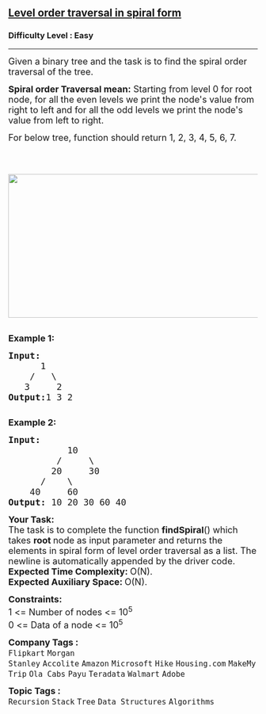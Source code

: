 <h2><a href="https://www.geeksforgeeks.org/problems/level-order-traversal-in-spiral-form/1?page=1&category=Tree&difficulty=Basic,Easy&sortBy=submissions">Level order traversal in spiral form</a></h2><h3>Difficulty Level : Easy</h3><hr><div class="problems_problem_content__Xm_eO"><p><span style="font-size: 18px;">Given a binary tree and the task is to find the spiral order traversal of the tree.</span></p>
<p><span style="font-size: 18px;"><strong>Spiral order Traversal mean:</strong> Starting from level 0 for root node, for all the even levels we print the node's value from right to left and for all the odd levels we print the node's value from left to right.</span><span style="font-size: 18px;">&nbsp;</span></p>
<p><span style="font-size: 18px;">For below tree, function should return 1, 2, 3, 4, 5, 6, 7.<br><br><br><strong>&nbsp;<img style="height: 290px; width: 539px;" src="https://contribute.geeksforgeeks.org/wp-content/uploads/level.jpg" alt=""></strong></span><br>&nbsp;</p>
<p><span style="font-size: 18px;"><strong>Example 1:</strong></span></p>
<pre><span style="font-size: 18px;"><strong>Input:
</strong>&nbsp;&nbsp;&nbsp;&nbsp;&nbsp;&nbsp;1
 &nbsp;&nbsp; /&nbsp;&nbsp; \
 &nbsp;&nbsp;3&nbsp;&nbsp;&nbsp;&nbsp; 2
<strong>Output:</strong>1 3 2
</span>
</pre>
<p><span style="font-size: 18px;"><strong>Example 2:</strong></span></p>
<pre><span style="font-size: 18px;"><strong>Input:
</strong>&nbsp;&nbsp;&nbsp;&nbsp;&nbsp;&nbsp;&nbsp;&nbsp;&nbsp;&nbsp; 10
 &nbsp;&nbsp;&nbsp;&nbsp;&nbsp;&nbsp;&nbsp; /&nbsp;&nbsp;&nbsp;&nbsp; \
 &nbsp;&nbsp;&nbsp;&nbsp;&nbsp;&nbsp; 20&nbsp;&nbsp;&nbsp;&nbsp;&nbsp;30
 &nbsp;&nbsp;&nbsp;&nbsp; /&nbsp;&nbsp;&nbsp; \
 &nbsp;&nbsp; 40&nbsp;&nbsp;&nbsp;&nbsp; 60
<strong>Output: </strong>10 20 30 60 40&nbsp;
</span></pre>
<p><span style="font-size: 18px;"><strong>Your Task:</strong><br>The task is to complete the function <strong>findSpiral</strong>()&nbsp;which takes&nbsp;<strong>root&nbsp;</strong>node as input parameter&nbsp;and returns&nbsp;the elements in spiral form of level order traversal as a list. The newline is automatically appended by the driver code.<br><strong>Expected Time Complexity:&nbsp;</strong>O(N).<br><strong>Expected Auxiliary Space:&nbsp;</strong>O(N).</span></p>
<p><span style="font-size: 18px;"><strong>Constraints:</strong><br>1 &lt;= Number of nodes &lt;= 10<sup>5</sup><br>0 &lt;= Data of a node &lt;= 10<sup>5</sup></span></p></div><p><span style=font-size:18px><strong>Company Tags : </strong><br><code>Flipkart</code>&nbsp;<code>Morgan Stanley</code>&nbsp;<code>Accolite</code>&nbsp;<code>Amazon</code>&nbsp;<code>Microsoft</code>&nbsp;<code>Hike</code>&nbsp;<code>Housing.com</code>&nbsp;<code>MakeMyTrip</code>&nbsp;<code>Ola Cabs</code>&nbsp;<code>Payu</code>&nbsp;<code>Teradata</code>&nbsp;<code>Walmart</code>&nbsp;<code>Adobe</code>&nbsp;<br><p><span style=font-size:18px><strong>Topic Tags : </strong><br><code>Recursion</code>&nbsp;<code>Stack</code>&nbsp;<code>Tree</code>&nbsp;<code>Data Structures</code>&nbsp;<code>Algorithms</code>&nbsp;